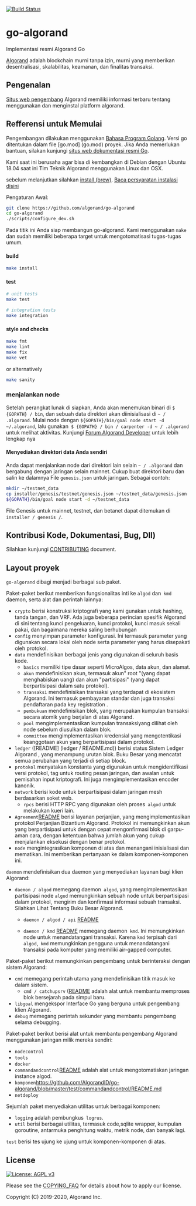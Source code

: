 [![Build Status](https://travis-ci.com/algorand/go-algorand.svg?token=25XP72ADqbCQJ3TJVC9S&branch=master)](https://travis-ci.com/algorand/go-algorand)

go-algorand
====================
Implementasi resmi Algorand Go

[Algorand](https://algorand.com) adalah blockchain murni tanpa izin, murni yang memberikan
desentralisasi, skalabilitas, keamanan, dan finalitas transaksi.

## Pengenalan ##

[Situs web pengembang](https://developer.algorand.org/) Algorand memiliki informasi terbaru
tentang menggunakan dan menginstal platform algorand.
## Refferensi untuk Memulai ##

Pengembangan dilakukan menggunakan [Bahasa Program Golang](https://golang.org/).
Versi go ditentukan dalam file [go.mod] (go.mod) proyek. Jika Anda memerlukan bantuan, silakan kunjungi
[situs web dokumentasi resmi Go](https://golang.org/doc/).

Kami saat ini berusaha agar bisa di kembangkan di Debian dengan Ubuntu 18.04
saat ini Tim Teknik Algorand menggunakan Linux dan OSX.

sebelum melanjutkan silahkan [install (brew)](https://brew.sh). [Baca persyaratan instalasi
 disini](https://docs.brew.sh/Instalation)
 
Pengaturan Awal:
```bash
git clone https://github.com/algorand/go-algorand
cd go-algorand
./scripts/configure_dev.sh
```


Pada titik ini Anda siap membangun go-algorand. Kami menggunakan `make` dan sudah memiliki 
beberapa target untuk mengotomatisasi tugas-tugas umum.
#### build
```bash
make install
```

#### test
```bash
# unit tests
make test

# integration tests
make integration
```

#### style and checks
```bash
make fmt
make lint
make fix
make vet
```
or alternatively
```bash
make sanity
```

### menjalankan node

Setelah perangkat lunak di siapkan, Anda akan menemukan binari di `$ {GOPATH} / bin`, dan sebuah data
direktori akan diinisialisasi di `~ / .algorand`. Mulai node dengan
`${GOPATH}/bin/goal node start -d ~/.algorand`, lalu gunakan` $ {GOPATH} / bin / carpenter -d
~ / .algorand` untuk melihat aktivitas. 
Kunjungi [Forum Algorand Developer](https://developer.algorand.org/) untuk lebih lengkap nya

#### Menyediakan direktori data Anda sendiri

Anda dapat menjalankan node dari direktori lain selain `~ / .algorand` dan bergabung dengan jaringan
selain mainnet. Cukup buat direktori baru dan salin ke dalamnya
File `genesis.json` untuk jaringan. Sebagai contoh:
```bash
mkdir ~/testnet_data
cp installer/genesis/testnet/genesis.json ~/testnet_data/genesis.json
${GOPATH}/bin/goal node start -d ~/testnet_data
```

File Genesis untuk mainnet, testnet, dan betanet dapat ditemukan di
`installer / genesis /`.

## Kontribusi Kode, Dokumentasi, Bug, Dll) ##

Silahkan kunjungi [CONTRIBUTING](CONTRIBUTING.md) document.


## Layout proyek ##
`go-algorand` dibagi menjadi berbagai sub paket.

Paket-paket berikut memberikan fungsionalitas inti ke `algod` dan` kmd`
daemon, serta alat dan perintah lainnya:

  - `crypto` berisi konstruksi kriptografi yang kami gunakan untuk hashing,
    tanda tangan, dan VRF. Ada juga beberapa perincian spesifik Algorand di sini
    tentang kunci pengeluaran, kunci protokol, kunci masuk sekali pakai, dan bagaimana mereka
    saling berhubungan
  - `config` menyimpan parameter konfigurasi. Ini termasuk parameter yang digunakan
    secara lokal oleh node serta parameter yang harus disepakati oleh
    protokol.
  - `data` mendefinisikan berbagai jenis yang digunakan di seluruh basis kode.
     - `basics` memiliki tipe dasar seperti MicroAlgos, data akun, dan
       alamat.
     - `akun` mendefinisikan akun, termasuk akun" root "(yang dapat
       menghabiskan uang) dan akun "partisipasi" (yang dapat berpartisipasi dalam satu
       protokol).
     - `transaksi` mendefinisikan transaksi yang terdapat di ekosistem Algorand.
     Ini termasuk pembayaran standar dan juga
       transaksi pendaftaran pada  key registration .
     - `pembukuan` mendefinisikan blok, yang merupakan kumpulan transaksi
       secara atomik yang berjalan di atas Algorand.
     - `pool` mengimplementasikan kumpulan transaksiyang dilihat oleh node sebelum diusulkan dalam 
       blok.
     - `committee` mengimplementasikan kredensial yang mengotentikasi 
       keanggotaan akun yang berpartisipasi dalam protokol.
  - `ledger` ([README] (ledger / README.md)) berisi status Sistem Ledger Algorand
    , yang menampung urutan blok. Buku Besar yang mencatat semua perubahan yang terjadi di setiap block.
  - `protokol` menyatakan konstanta yang digunakan untuk mengidentifikasi versi protokol, tag untuk
    routing pesan jaringan, dan awalan untuk pemisahan 
    input kriptografi. Ini juga mengimplementasikan encoder kanonik.
  - `network` berisi kode untuk berpartisipasi dalam jaringan mesh berdasarkan
    soket web.
     - `rpcs` berisi HTTP RPC yang digunakan oleh proses` algod` untuk melakukan kueri
       lain.
  - `Agreement`[README](https://github.com/AlgorandID/go-algorand/blob/master/agreement/README.md/) berisi layanan perjanjian,
    yang mengimplementasikan protokol Perjanjian Bizantium Algorand. Protokol ini
    memungkinkan akun yang berpartisipasi untuk dengan cepat mengonfirmasi blok di garpu-aman
    cara, dengan ketentuan bahwa jumlah akun yang cukup menjalankan eksekusi dengan benar
    protokol.
  - `node` mengintegrasikan komponen di atas dan menangani inisialisasi dan
    mematikan. Ini memberikan pertanyaan ke dalam komponen-komponen ini.

`daemon` mendefinisikan dua daemon yang menyediakan layanan bagi klien Algorand:

 - `daemon / algod` memegang daemon` algod`, yang mengimplementasikan partisipasi
     node `algod` memungkinkan sebuah node untuk berpartisipasi dalam protokol,
     mengirim dan konfirmasi informasi sebuah transaksi. Silahkan Lihat Tentang Buku Besar Algorand.
      - `daemon / algod / api` [README](https://github.com/AlgorandID/go-algorand/blob/master/daemon/algod/api/README.md)
      
   - `daemon / kmd` [README](https://github.com/AlgorandID/go-algorand/blob/master/daemon/kmd/README.md) memegang daemon` kmd`. Ini
     memungkinkan node untuk menandatangani transaksi. Karena `kmd` terpisah dari
     `algod`,` kmd` memungkinkan pengguna untuk menandatangani transaksi pada komputer yang memiliki air-gapped computer. 

Paket-paket berikut memungkinkan pengembang untuk berinteraksi dengan sistem Algorand:

   - `cmd` memegang perintah utama yang mendefinisikan titik masuk ke dalam sistem.
      - `cmd / catchupsrv` ([README](https://github.com/AlgorandID/go-algorand/blob/master/cmd/catchupsrv/README.md) adalah alat untuk
        membantu memproses blok bersejarah pada simpul baru.
   - `libgoal` mengekspor Interface Go yang berguna untuk pengembang klien Algorand.
   - `debug` memegang perintah sekunder yang membantu pengembang selama debugging.

Paket-paket berikut berisi alat untuk membantu pengembang Algorand menggunakan jaringan
milik mereka sendiri:

   - `nodecontrol`
   - `tools`
   - `docker`
   - `commandandcontrol`[README](https://github.com/AlgorandID/go-algorand/blob/master/test/commandandcontrol/README.md) adalah alat untuk
     mengotomatiskan jaringan instance algod.
   - `komponen`https://github.com/AlgorandID/go-algorand/blob/master/test/commandandcontrol/README.md
   - `netdeploy`

Sejumlah paket menyediakan utilitas untuk berbagai komponen:
  - `logging` adalah pembungkus` logrus`.
   - `util` berisi berbagai utilitas, termasuk code,sqlite wrapper,
     kumpulan goroutine, antarmuka penghitung waktu, metrik node, dan banyak lagi.

`test` berisi tes ujung ke ujung untuk komponen-komponen di atas.


## License
[![License: AGPL v3](https://img.shields.io/badge/License-AGPL%20v3-blue.svg)](COPYING)

Please see the [COPYING_FAQ](COPYING_FAQ) for details about how to apply our license.

Copyright (C) 2019-2020, Algorand Inc.

[developer site url]: https://developer.algorand.org/

